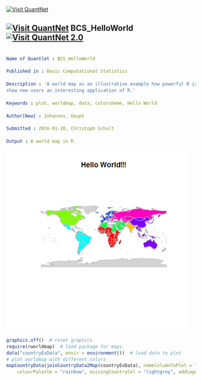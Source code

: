 
[<img src="https://github.com/QuantLet/Styleguide-and-FAQ/blob/master/pictures/banner.png" width="880" alt="Visit QuantNet">](http://quantlet.de/index.php?p=info)

## [<img src="https://github.com/QuantLet/Styleguide-and-Validation-procedure/blob/master/pictures/qloqo.png" alt="Visit QuantNet">](http://quantlet.de/) **BCS_HelloWorld** [<img src="https://github.com/QuantLet/Styleguide-and-Validation-procedure/blob/master/pictures/QN2.png" width="60" alt="Visit QuantNet 2.0">](http://quantlet.de/d3/ia)

```yaml

Name of Quantlet : BCS_HelloWorld

Published in : Basic Computational Statistics

Description : 'A world map as an illustrative example how powerful R is. This plot is supposed to
show new users an interesting application of R.'

Keywords : plot, worldmap, data, colorsheme, Hello World

Author[New] : Johannes, Haupt

Submitted : 2016-01-28, Christoph Schult

Output : A world map in R.

```

![Picture1](BCS_HelloWorld.png)


```r
graphics.off()  # reset graphics
require(rworldmap)  # load package for maps
data("countryExData", envir = environment())  # load data to plot 
# plot worldmap with different colors
mapCountryData(joinCountryData2Map(countryExData), nameColumnToPlot = "EPI_regions", catMethod = "categorical", mapTitle = "Hello World!!!", 
    colourPalette = "rainbow", missingCountryCol = "lightgrey", addLegend = FALSE)
```
